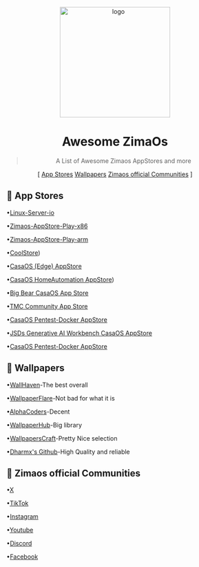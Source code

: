 <p align="center">
<img width="256" height="256" alt="logo" src="https://github.com/user-attachments/assets/84ba7caf-eee9-4095-a700-02f4d2b14508" />
  <h1 align="center">Awesome ZimaOs</h1>
</p>


<blockquote align="center"> A List of Awesome Zimaos AppStores and more</blockquote>

<p align="center">
[
  <a href="#Appstores">App Stores</a> 
  <a href="#%EF%B8%8Fwallpapers">Wallpapers</a> 
  <a href="official">Zimaos official Communities</a> 
]
</p>


 ## 🧩 App Stores
•[Linux-Server-io](https://casaos-appstore.paodayag.dev/linuxserver.zip)

•[Zimaos-AppStore-Play-x86](https://play.cuse.eu.org/Cp0204-AppStore-Play.zip)

•[Zimaos-AppStore-Play-arm](https://play.cuse.eu.org/Cp0204-AppStore-Play.zip)

•[CoolStore](https://casaos-appstore.paodayag.dev/coolstore.zip))

•[CasaOS (Edge) AppStore](https://paodayag.dev/casaos-appstore-edge.zip)

•[CasaOS HomeAutomation AppStore](https://github.com/mr-manuel/CasaOS-HomeAutomation-AppStore/archive/refs/tags/latest.zip))

•[Big Bear CasaOS App Store](https://github.com/bigbeartechworld/big-bear-casaos/archive/refs/heads/master.zip)

•[TMC Community App Store](https://github.com/mariosemes/CasaOS-TMCstore/archive/refs/heads/main.zip)

•[CasaOS Pentest-Docker AppStore](https://github.com/arch3rPro/Pentest-Docker/archive/refs/heads/master.zip)

•[JSDs Generative AI Workbench CasaOS AppStore](https://github.com/justserdar/ZimaOS-AppStore/archive/refs/tags/latest-v0.0.8.zip)

•[CasaOS Pentest-Docker AppStore](https://paodayag.dev/casaos-appstore-edge.zip)

 ## 🧩 Wallpapers
 •[WallHaven](https://wallhaven.cc/)-The best overall
 
 •[WallpaperFlare](https://www.wallpaperflare.com/)-Not bad for what it is
 
 •[AlphaCoders](https://alphacoders.com/)-Decent
 
 •[WallpaperHub](https://www.wallpaperhub.app/)-Big library
 
 •[WallpapersCraft](https://wallpaperscraft.com/)-Pretty Nice selection
 
 •[Dharmx's Github](https://github.com/dharmx/walls/tree/main)-High Quality and reliable

 ## 🧩 Zimaos official Communities
 •[X](https://x.com/ZimaSpace?utm_source=brand_zimaspace&utm_medium=social&utm_campaign=follow_x)
 
 •[TikTok](https://www.tiktok.com/@zimaboard)
 
 •[Instagram](https://www.instagram.com/zima_space)
 
 •[Youtube](https://www.youtube.com/@ZimaSpace)
 
 •[Discord](https://discord.com/invite/f9nzbmpMtU)

 •[Facebook](https://www.facebook.com/zimaboard?utm_source=brand_zimaspace&utm_medium=social&utm_campaign=follow_fb)
 



